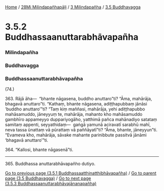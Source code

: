 
[Home](/) / [28Mi Milindapañhapāḷi](../../../28Mi.md) / [3 Milindapañha](../../3.md) / [3.5 Buddhavagga](../3.5.md)

# 3.5.2 Buddhassaanuttarabhāvapañha

### Milindapañha

### Buddhavagga

### Buddhassaanuttarabhāvapañha

(74.)

363\. Rājā āha—  “bhante nāgasena, buddho anuttaro”ti? “Āma, mahārāja, bhagavā anuttaro”ti. “Kathaṃ, bhante nāgasena, adiṭṭhapubbaṃ jānāsi ‘buddho anuttaro’”ti? “Taṃ kiṃ maññasi, mahārāja, yehi adiṭṭhapubbo mahāsamuddo, jāneyyuṃ te, mahārāja, mahanto kho mahāsamuddo gambhīro appameyyo duppariyogāho, yatthimā pañca mahānadiyo satataṃ samitaṃ appenti, seyyathidaṃ—  gaṅgā yamunā aciravatī sarabhū mahī, neva tassa ūnattaṃ vā pūrattaṃ vā paññāyatī”ti? “Āma, bhante, jāneyyun”ti. “Evameva kho, mahārāja, sāvake mahante parinibbute passitvā jānāmi ‘bhagavā anuttaro’”ti.

364\. “Kallosi, bhante nāgasenā”ti.

---

365\. Buddhassa anuttarabhāvapañho dutiyo.



[Go to previous page (3.5.1 Buddhassaatthinatthibhāvapañha)](3.5.1.md) / [Go to parent page (3.5 Buddhavagga)](../3.5.md) / [Go to next page (3.5.3 Buddhassaanuttarabhāvajānanapañha)](3.5.3.md)


